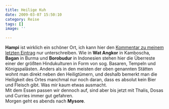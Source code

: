 ```yaml
---
title: Heilige Kuh
date: 2009-03-07 15:50:10
category: Reise
tags: []
image: ''

---
```


**Hampi** ist wirklich ein schöner Ort, ich kann hier den [Kommentar zu meinem letzten Eintrag](http://www.misantropolis.de/2009/03/the-humpy-dance/#comments) nur unterschreiben. Wie in **Wat Angkor** in Kamboscha, **Bagan** in Burma und **Borobudur** in Indonesien stehen hier die Überreste einer der größten Hindukulturen in Form von sog. Basaren, Tempeln und Königspalästen. Anders als in den meisten der oben genannten Stätten wohnt man direkt neben den Heiligtümern, und deshalb bemerkt man die Heiligkeit des Ortes manchmal nur noch daran, dass es absolut kein Bier und Fleisch gibt. Was mir kaum etwas ausmacht.  
Mit dem Essen passen wir dennoch auf, sind aber bis jetzt mit Thalis, Dosas und Curries immer gut gefahren.  
Morgen geht es abends nach **Mysore**.
